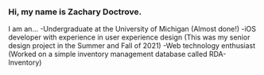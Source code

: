 ### Hi, my name is Zachary Doctrove.

I am an...
-Undergraduate at the University of Michigan                (Almost done!)
-iOS developer with experience in user experience design    (This was my senior design project in the Summer and Fall of 2021)
-Web technology enthusiast                                  (Worked on a simple inventory management database called RDA-Inventory)
  
<!--
**zDoctrov/zDoctrov** is a ✨ _special_ ✨ repository because its `README.md` (this file) appears on your GitHub profile.

Here are some ideas to get you started:

- 🔭 I’m currently working on ...
- 🌱 I’m currently learning ...
- 👯 I’m looking to collaborate on ...
- 🤔 I’m looking for help with ...
- 💬 Ask me about ...
- 📫 How to reach me: ...
- 😄 Pronouns: ...
- ⚡ Fun fact: ...
-->
